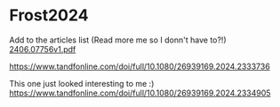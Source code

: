# Frost2024
Add to the articles list  (Read more me so I donn't have to?!)
[2406.07756v1.pdf](https://github.com/user-attachments/files/15935134/2406.07756v1.pdf)

https://www.tandfonline.com/doi/full/10.1080/26939169.2024.2333736

This one just looked interesting to me :)
https://www.tandfonline.com/doi/full/10.1080/26939169.2024.2334905
